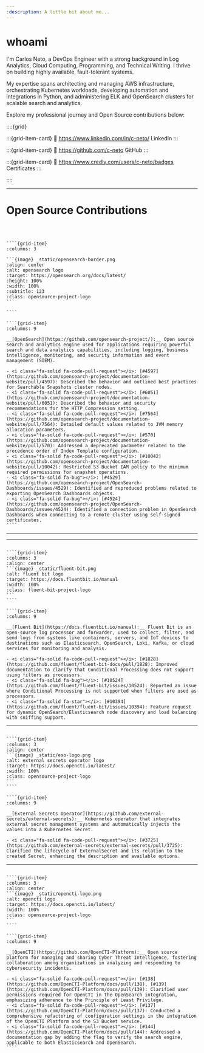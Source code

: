 ```yaml
---
:description: A little bit about me...
---
```


# whoami

I'm Carlos Neto, a DevOps Engineer with a strong background in Log Analytics, Cloud Computing, Programming, and Technical Writing. I thrive on building highly available, fault-tolerant systems.

My expertise spans architecting and managing AWS infrastructure, orchestrating Kubernetes workloads, developing automation and integrations in Python, and administering ELK and OpenSearch clusters for scalable search and analytics.

Explore my professional journey and Open Source contributions below:

::::{grid}

:::{grid-item-card}
:link: https://www.linkedin.com/in/c-neto/
<i class="fab fa-linkedin fa-fade"></i> LinkedIn
:::

:::{grid-item-card}
:link: https://github.com/c-neto
<i class="fab fa-github fa-fade"></i> GitHub
:::

:::{grid-item-card}
:link: https://www.credly.com/users/c-neto/badges
<i class="fa-solid fa-certificate fa-fade"></i> Certificates
:::

::::

---

# Open Source Contributions

<br/>

`````{grid} 2

````{grid-item}
:columns: 3

```{image} _static/opensearch-border.png
:align: center
:alt: opensearch logo
:target: https://opensearch.org/docs/latest/
:height: 100%
:width: 100%
:subtitle: 123
:class: opensource-project-logo
```

````

````{grid-item}
:columns: 9

__[OpenSearch](https://github.com/opensearch-project/):__ Open source search and analytics engine used for applications requiring powerful search and data analytics capabilities, including logging, business intelligence, monitoring, and security information and event management (SIEM).

- <i class="fa-solid fa-code-pull-request"></i>: [#4597](https://github.com/opensearch-project/documentation-website/pull/4597): Described the behavior and outlined best practices for Searchable Snapshots cluster nodes.
- <i class="fa-solid fa-code-pull-request"></i>: [#6051](https://github.com/opensearch-project/documentation-website/pull/6051): Described the behavior and security recommendations for the HTTP Compression setting.
- <i class="fa-solid fa-code-pull-request"></i>: [#7564](https://github.com/opensearch-project/documentation-website/pull/7564): Detailed default values related to JVM memory allocation parameters.
- <i class="fa-solid fa-code-pull-request"></i>: [#570](https://github.com/opensearch-project/documentation-website/pull/570): Addressed a deprecated parameter related to the precedence order of Index Template configuration.
- <i class="fa-solid fa-code-pull-request"></i>: [#10042](https://github.com/opensearch-project/documentation-website/pull/10042): Restricted S3 Bucket IAM policy to the minimum required permissions for snapshot operations.
- <i class="fa-solid fa-bug"></i>: [#4529](https://github.com/opensearch-project/OpenSearch-Dashboards/issues/4529): Identified and reproduced problems related to exporting OpenSearch Dashboards objects.
- <i class="fa-solid fa-bug"></i>: [#4524](https://github.com/opensearch-project/OpenSearch-Dashboards/issues/4524): Identified a connection problem in OpenSearch Dashboards when connecting to a remote cluster using self-signed certificates.
````

`````

---

---

`````{grid} 2

````{grid-item}
:columns: 3
:align: center
```{image} _static/fluent-bit.png
:alt: fluent bit logo
:target: https://docs.fluentbit.io/manual
:width: 100%
:class: fluent-bit-project-logo
```
````

````{grid-item}
:columns: 9

__[Fluent Bit](https://docs.fluentbit.io/manual):__ Fluent Bit is an open-source log processor and forwarder, used to collect, filter, and send logs from systems like containers, servers, and IoT devices to destinations such as Elasticsearch, OpenSearch, Loki, Kafka, or cloud services for monitoring and analysis.

- <i class="fa-solid fa-code-pull-request"></i>: [#1828](https://github.com/fluent/fluent-bit-docs/pull/1828): Improved documentation to clarify that Conditional Processing does not support using filters as processors.
- <i class="fa-solid fa-bug"></i>: [#10524](https://github.com/fluent/fluent-bit/issues/10524): Reported an issue where Conditional Processing is not supported when filters are used as processors.
- <i class="fa-solid fa-star"></i>: [#10394](https://github.com/fluent/fluent-bit/issues/10394): Feature request for dynamic OpenSearch/Elasticsearch node discovery and load balancing with sniffing support.
`````

---

`````{grid} 2

````{grid-item}
:columns: 3
:align: center
```{image} _static/eso-logo.png
:alt: external secrets operator logo
:target: https://docs.opencti.io/latest/
:width: 100%
:class: opensource-project-logo
```
````

````{grid-item}
:columns: 9

__[External Secrets Operator](https://github.com/external-secrets/external-secrets):__ Kubernetes operator that integrates external secret management systems and automatically injects the values into a Kubernetes Secret.

- <i class="fa-solid fa-code-pull-request"></i>: [#3725](https://github.com/external-secrets/external-secrets/pull/3725): Clarified the lifecycle of ExternalSecret and its relation to the created Secret, enhancing the description and available options.
`````

---

`````{grid} 2

````{grid-item}
:columns: 3
:align: center
```{image} _static/opencti-logo.png
:alt: opencti logo
:target: https://docs.opencti.io/latest/
:width: 100%
:class: opensource-project-logo
```
````

````{grid-item}
:columns: 9

__[OpenCTI](https://github.com/OpenCTI-Platform):__ Open source platform for managing and sharing Cyber Threat Intelligence, fostering collaboration among organizations in analyzing and responding to cybersecurity incidents.

- <i class="fa-solid fa-code-pull-request"></i>: [#138](https://github.com/OpenCTI-Platform/docs/pull/138), [#139](https://github.com/OpenCTI-Platform/docs/pull/139): Clarified user permissions required for OpenCTI in the OpenSearch integration, emphasizing adherence to the Principle of Least Privilege.
- <i class="fa-solid fa-code-pull-request"></i>: [#137](https://github.com/OpenCTI-Platform/docs/pull/137): Conducted a comprehensive refactoring of configuration settings in the integration of the OpenCTI Platform and the S3 Bucket service.
- <i class="fa-solid fa-code-pull-request"></i>: [#144](https://github.com/OpenCTI-Platform/docs/pull/144): Addressed a documentation gap by adding the flag to verify the search engine, applicable to both Elasticsearch and OpenSearch.
````

`````

